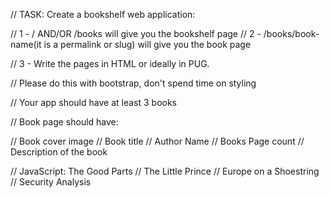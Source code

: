 // TASK: Create a bookshelf web application:

// 1 - / AND/OR /books will give you the bookshelf page
// 2 - /books/book-name(it is a permalink or slug) will give you the book page

// 3 - Write the pages in HTML or ideally in PUG.


// Please do this with bootstrap, don't spend time on styling

// Your app should have at least 3 books

// Book page should have:

// Book cover image
// Book title
// Author Name
// Books Page count
// Description of the book



// JavaScript: The Good Parts
// The Little Prince
// Europe on a Shoestring
// Security Analysis
